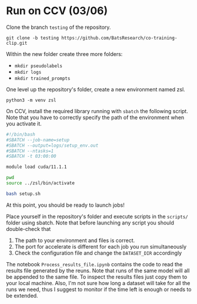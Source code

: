 # Run on CCV (03/06)

Clone the branch `testing` of the repository.

```
git clone -b testing https://github.com/BatsResearch/co-training-clip.git
```

Within the new folder create three more folders:
- `mkdir pseudolabels`
- `mkdir logs`
- `mkdir trained_prompts`

One level up the repository's folder, create a new environment named zsl.

```
python3 -m venv zsl
```

On CCV, install the required library running with `sbatch` the following script. Note that you have to correctly specify the path of the environment when you activate it.

```bash
#!/bin/bash
#SBATCH --job-name=setup
#SBATCH --output=logs/setup_env.out
#SBATCH --ntasks=1
#SBATCH -t 03:00:00

module load cuda/11.1.1

pwd
source ../zsl/bin/activate

bash setup.sh
```

At this point, you should be ready to launch jobs!

Place yourself in the repository's folder and execute scripts in the `scripts/` folder using sbatch. Note that before launching any script you should double-check that 
1. The path to your environment and files is correct.
2. The port for accelerate is different for each job you run simultaneously
3. Check the configuration file and change the `DATASET_DIR` accordingly


The notebook `Process_results_file.ipynb` contains the code to read the results file generated by the reuns. Note that runs of the same model will all be appended to the same file. To inspect the results files just copy them to your local machine. Also, I'm not sure how long a dataset will take for all the runs we need, thus I suggest to monitor if the time left is enough or needs to be extended.

